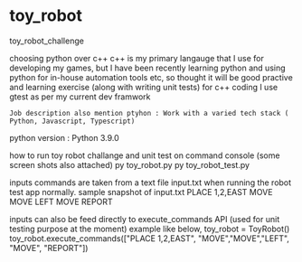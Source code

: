 # toy_robot
toy_robot_challenge

choosing python over c++
    c++ is my primary langauge that I use for developing my games, but I have been recently learning python 
    and using python for in-house automation tools etc, so thought 
    it will be good practive and learning exercise (along with writing unit tests)
    for c++ coding I use gtest as per my current dev framwork

    Job description also mention ptyhon : Work with a varied tech stack ( Python, Javascript, Typescript)

python version : Python 3.9.0

how to run toy robot challange and unit test on command console (some screen shots also attached)
py toy_robot.py 
py toy_robot_test.py 


inputs commands are taken from a text file input.txt when running the robot test app normally. sample snapshot of input.txt
PLACE 1,2,EAST
MOVE
MOVE
LEFT
MOVE
REPORT

inputs can also be feed directly to execute_commands API (used for unit testing purpose at the moment) example like below, 
toy_robot = ToyRobot()
toy_robot.execute_commands(["PLACE 1,2,EAST", "MOVE","MOVE","LEFT", "MOVE", "REPORT"])